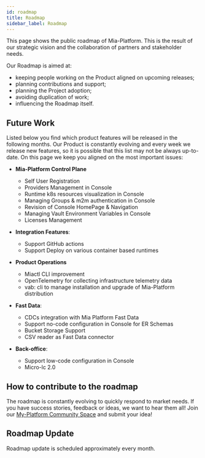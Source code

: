 ```yaml
---
id: roadmap
title: Roadmap
sidebar_label: Roadmap
---
```


This page shows the public roadmap of Mia-Platform. This is the result of our strategic vision and the collaboration of partners and stakeholder needs.

Our Roadmap is aimed at:

* keeping people working on the Product aligned on upcoming releases;
* planning contributions and support;
* planning the Project adoption;
* avoiding duplication of work;
* influencing the Roadmap itself.

## Future Work 

Listed below you find which product features will be released in the following months.
Our Product is constantly evolving and every week we release new features, so it is possible that this list may not be always up-to-date.
On this page we keep you aligned on the most important issues:

* **Mia-Platform Control Plane**
    * Self User Registration
    * Providers Management in Console
    * Runtime k8s resources visualization in Console
    * Managing Groups & m2m authentication in Console
    * Revision of Console HomePage & Navigation 
    * Managing Vault Environment Variables in Console
    * Licenses Management

* **Integration Features**:
    * Support GitHub actions
    * Support Deploy on various container based runtimes

* **Product Operations**
    * Miactl CLI improvement
    * OpenTelemetry for collecting infrastructure telemetry data
    * vab: cli to manage installation and upgrade of Mia-Platform distribution

* **Fast Data**:
    * CDCs integration with Mia Platform Fast Data
    * Support no-code configuration in Console for ER Schemas
    * Bucket Storage Support
    * CSV reader as Fast Data connector

* **Back-office**:
    * Support low-code configuration in Console
    * Micro-lc 2.0

## How to contribute to the roadmap

The roadmap is constantly evolving to quickly respond to market needs.
If you have success stories, feedback or ideas, we want to hear them all!
Join our [My-Platform Community Space](https://github.com/mia-platform/community/discussions) and submit your idea!

## Roadmap Update

Roadmap update is scheduled approximately every month.
